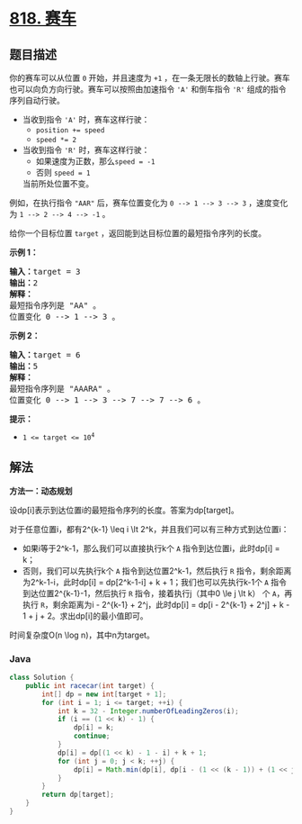 # [818. 赛车](https://leetcode.cn/problems/race-car)

## 题目描述

你的赛车可以从位置 <code>0</code> 开始，并且速度为 <code>+1</code> ，在一条无限长的数轴上行驶。赛车也可以向负方向行驶。赛车可以按照由加速指令 <code>'A'</code> 和倒车指令 <code>'R'</code> 组成的指令序列自动行驶。

<ul>
	<li>当收到指令 <code>'A'</code> 时，赛车这样行驶：
	<ul>
		<li><code>position += speed</code></li>
		<li><code>speed *= 2</code></li>
	</ul>
	</li>
	<li>当收到指令 <code>'R'</code> 时，赛车这样行驶：
	<ul>
		<li>如果速度为正数，那么<code>speed = -1</code></li>
		<li>否则 <code>speed = 1</code></li>
	</ul>
	当前所处位置不变。</li>
</ul>

<p>例如，在执行指令 <code>"AAR"</code> 后，赛车位置变化为 <code>0 --&gt; 1 --&gt; 3 --&gt; 3</code> ，速度变化为 <code>1 --&gt; 2 --&gt; 4 --&gt; -1</code> 。</p>

<p>给你一个目标位置 <code>target</code> ，返回能到达目标位置的最短指令序列的长度。</p>

<p><strong>示例 1：</strong></p>

<pre>
<strong>输入：</strong>target = 3
<strong>输出：</strong>2
<strong>解释：</strong>
最短指令序列是 "AA" 。
位置变化 0 --&gt; 1 --&gt; 3 。
</pre>

<p><strong>示例 2：</strong></p>

<pre>
<strong>输入：</strong>target = 6
<strong>输出：</strong>5
<strong>解释：</strong>
最短指令序列是 "AAARA" 。
位置变化 0 --&gt; 1 --&gt; 3 --&gt; 7 --&gt; 7 --&gt; 6 。
</pre>

<p><strong>提示：</strong></p>

<ul>
	<li><code>1 &lt;= target &lt;= 10<sup>4</sup></code></li>
</ul>

## 解法

**方法一：动态规划**

设dp[i]表示到达位置i的最短指令序列的长度。答案为dp[target]。

对于任意位置i，都有2^{k-1} \leq i \lt 2^k，并且我们可以有三种方式到达位置i：

-   如果i等于2^k-1，那么我们可以直接执行k个 `A` 指令到达位置i，此时dp[i] = k；
-   否则，我们可以先执行k个 `A` 指令到达位置2^k-1，然后执行 `R` 指令，剩余距离为2^k-1-i，此时dp[i] = dp[2^k-1-i] + k + 1；我们也可以先执行k-1个 `A` 指令到达位置2^{k-1}-1，然后执行 `R` 指令，接着执行j（其中0 \le j \lt k） 个 `A`，再执行 `R`，剩余距离为i - 2^{k-1} + 2^j，此时dp[i] = dp[i - 2^{k-1} + 2^j] + k - 1 + j + 2。求出dp[i]的最小值即可。

时间复杂度O(n \log n)，其中n为target。

### **Java**

```java
class Solution {
    public int racecar(int target) {
        int[] dp = new int[target + 1];
        for (int i = 1; i <= target; ++i) {
            int k = 32 - Integer.numberOfLeadingZeros(i);
            if (i == (1 << k) - 1) {
                dp[i] = k;
                continue;
            }
            dp[i] = dp[(1 << k) - 1 - i] + k + 1;
            for (int j = 0; j < k; ++j) {
                dp[i] = Math.min(dp[i], dp[i - (1 << (k - 1)) + (1 << j)] + k - 1 + j + 2);
            }
        }
        return dp[target];
    }
}
```
